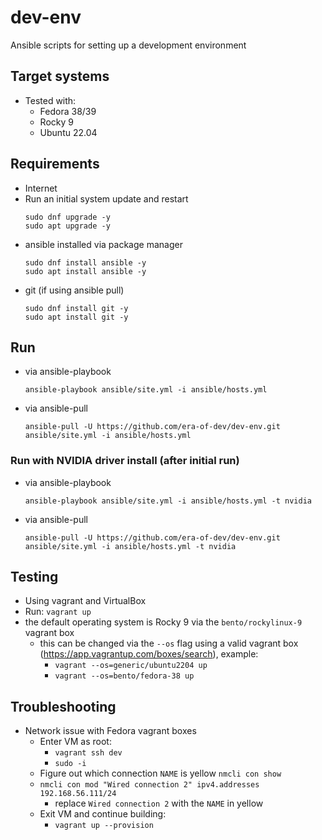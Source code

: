# dev-env
Ansible scripts for setting up a development environment

## Target systems
* Tested with:
  * Fedora 38/39
  * Rocky 9
  * Ubuntu 22.04

## Requirements
* Internet
* Run an initial system update and restart
  ```
  sudo dnf upgrade -y
  sudo apt upgrade -y
  ```
* ansible installed via package manager
  ```
  sudo dnf install ansible -y
  sudo apt install ansible -y
  ```
* git (if using ansible pull) 
  ```
  sudo dnf install git -y
  sudo apt install git -y
  ```

## Run
* via ansible-playbook
  ```
  ansible-playbook ansible/site.yml -i ansible/hosts.yml
  ```
* via ansible-pull
  ```
  ansible-pull -U https://github.com/era-of-dev/dev-env.git ansible/site.yml -i ansible/hosts.yml
  ```

### Run with NVIDIA driver install (after initial run)
* via ansible-playbook
  ```
  ansible-playbook ansible/site.yml -i ansible/hosts.yml -t nvidia
  ```
* via ansible-pull
  ```
  ansible-pull -U https://github.com/era-of-dev/dev-env.git ansible/site.yml -i ansible/hosts.yml -t nvidia
  ```

## Testing
* Using vagrant and VirtualBox
* Run: `vagrant up`
* the default operating system is Rocky 9 via the `bento/rockylinux-9` vagrant box
  * this can be changed via the `--os` flag using a valid vagrant box (https://app.vagrantup.com/boxes/search), example:
    * `vagrant --os=generic/ubuntu2204 up`
    * `vagrant --os=bento/fedora-38 up`

## Troubleshooting
* Network issue with Fedora vagrant boxes
  * Enter VM as root:
    * `vagrant ssh dev`
    * `sudo -i`
  * Figure out which connection `NAME` is yellow `nmcli con show`
  * `nmcli con mod "Wired connection 2" ipv4.addresses 192.168.56.111/24`
    * replace `Wired connection 2` with the `NAME` in yellow
  * Exit VM and continue building:
    * `vagrant up --provision`